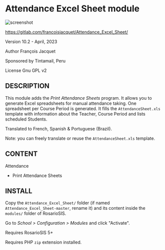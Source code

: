 Attendance Excel Sheet module
=============================

![screenshot](https://gitlab.com/francoisjacquet/Attendance_Excel_Sheet/raw/master/screenshot.png?inline=false)

https://gitlab.com/francoisjacquet/Attendance_Excel_Sheet/

Version 10.2 - April, 2023

Author François Jacquet

Sponsored by Tintamail, Peru

License Gnu GPL v2

DESCRIPTION
-----------
This module adds the _Print Attendance Sheets_ program. It allows you to generate Excel spreadsheets for manual attendance taking. One spreadsheet per Course Period is generated. It fills the `AttendanceSheet.xls` template with information about the Teacher, Course Period and lists scheduled Students.

Translated to French, Spanish & Portuguese (Brazil).

Note: you can freely translate or reuse the `AttendanceSheet.xls` template.

CONTENT
-------
Attendance
- Print Attendance Sheets

INSTALL
-------
Copy the `Attendance_Excel_Sheet/` folder (if named `Attendance_Excel_Sheet-master`, rename it) and its content inside the `modules/` folder of RosarioSIS.

Go to _School > Configuration > Modules_ and click "Activate".

Requires RosarioSIS 5+

Requires PHP `zip` extension installed.

